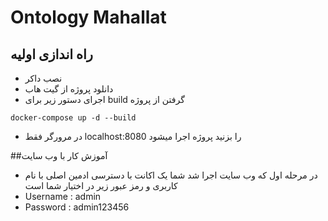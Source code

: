 # Ontology Mahallat


## راه اندازی اولیه

- نصب داکر
- دانلود پروژه از گیت هاب 
- اجرای دستور زیر برای build  گرفتن از پروژه
```
docker-compose up -d --build
```
-  در مرورگر فقط localhost:8080  را بزنید پروژه اجرا میشود

##آموزش کار با وب سایت
- در مرحله اول که وب سایت اجرا شد شما یک اکانت با دسترسی ادمین اصلی با نام کاربری و رمز عبور زیر در اختیار شما است
- Username : admin
- Password : admin123456